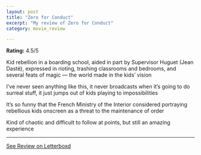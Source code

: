 ```yaml
---
layout: post
title: "Zero for Conduct"
excerpt: "My review of Zero for Conduct"
category: movie_review

---
```


**Rating:** 4.5/5

Kid rebellion in a boarding school, aided in part by Supervisor Huguet (Jean Dasté), expressed in rioting, trashing classrooms and bedrooms, and several feats of magic — the world made in the kids’ vision

I’ve never seen anything like this, it never broadcasts when it’s going to do surreal stuff, it just jumps out of kids playing to impossibilities

It’s so funny that the French Ministry of the Interior considered portraying rebellious kids onscreen as a threat to the maintenance of order

Kind of chaotic and difficult to follow at points, but still an amazing experience

<hr>

[See Review on Letterboxd](https://boxd.it/4jzjof)

